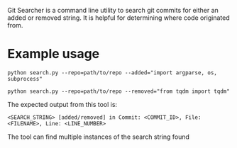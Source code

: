 Git Searcher is a command line utility to search git commits for either an added or removed string. It is helpful for determining where code originated from.

# Example usage
```
python search.py --repo=path/to/repo --added="import argparse, os, subprocess"
```

```
python search.py --repo=path/to/repo --removed="from tqdm import tqdm"
```

The expected output from this tool is:
```
<SEARCH_STRING> [added/removed] in Commit: <COMMIT_ID>, File: <FILENAME>, Line: <LINE_NUMBER>
```
The tool can find multiple instances of the search string found
